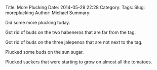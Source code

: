 Title: More Plucking
Date: 2014-05-29 22:28
Category: 
Tags: 
Slug: moreplucking
Author: Michael
Summary: 
<!-- Status: hidden -->
Did some more plucking today.

Got rid of buds on the two habeneros that are far from the tag.

Got rid of buds on the three jalepenos that are not next to the tag.

Plucked some buds on the sun sugar.

Plucked suckers that were starting to grow on almost all the tomatoes.
